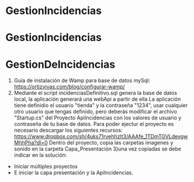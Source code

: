# GestionIncidencias
# GestionIncidencias
# GestionDeIncidencias
1) Guía de instalación de Wamp para base de datos mySql: https://ortizvivas.com/blog/configurar-wamp/
1) Mediante el script incidenciasDefinitivo.sql genera la base de datos local, la aplicación generará una webApi a partir de ella
La aplicación tiene definidio el usuario "tienda" y la contraseña "1234",  usar cualquier otro usuario que tengas definido, pero deberás modificar el archivo "Startup.cs" del Proyecto ApiIncidencias con los valores de usuario y contraseña de tu base de datos. 
Para poder ejectur el proyecto es necesario descargar los siguientes recursos:
https://www.dropbox.com/sh/4uks71rvehhzlt3/AAAfe_1TDmTGVLdevgwMhhPha?dl=0
Dentro del proyecto, copia las carpetas imagenes y sonido en la carpeta Capa_Presentación
3)una vez copiadas se debe indicar en la solución:
- Iniciar múltiples proyectos
- E iniciar la capa presentación y la ApiIncidencias.
